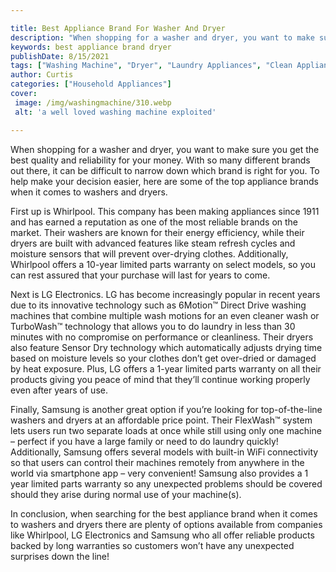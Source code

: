 ```yaml
---

title: Best Appliance Brand For Washer And Dryer
description: "When shopping for a washer and dryer, you want to make sure you get the best quality and reliability for your money. With so many ...learn more about it now"
keywords: best appliance brand dryer
publishDate: 8/15/2021
tags: ["Washing Machine", "Dryer", "Laundry Appliances", "Clean Appliance", "Appliance Brand", "Appliance Guide"]
author: Curtis
categories: ["Household Appliances"]
cover: 
 image: /img/washingmachine/310.webp
 alt: 'a well loved washing machine exploited'

---
```


When shopping for a washer and dryer, you want to make sure you get the best quality and reliability for your money. With so many different brands out there, it can be difficult to narrow down which brand is right for you. To help make your decision easier, here are some of the top appliance brands when it comes to washers and dryers. 

First up is Whirlpool. This company has been making appliances since 1911 and has earned a reputation as one of the most reliable brands on the market. Their washers are known for their energy efficiency, while their dryers are built with advanced features like steam refresh cycles and moisture sensors that will prevent over-drying clothes. Additionally, Whirlpool offers a 10-year limited parts warranty on select models, so you can rest assured that your purchase will last for years to come. 

Next is LG Electronics. LG has become increasingly popular in recent years due to its innovative technology such as 6Motion™ Direct Drive washing machines that combine multiple wash motions for an even cleaner wash or TurboWash™ technology that allows you to do laundry in less than 30 minutes with no compromise on performance or cleanliness. Their dryers also feature Sensor Dry technology which automatically adjusts drying time based on moisture levels so your clothes don’t get over-dried or damaged by heat exposure. Plus, LG offers a 1-year limited parts warranty on all their products giving you peace of mind that they’ll continue working properly even after years of use. 

Finally, Samsung is another great option if you’re looking for top-of-the-line washers and dryers at an affordable price point. Their FlexWash™ system lets users run two separate loads at once while still using only one machine – perfect if you have a large family or need to do laundry quickly! Additionally, Samsung offers several models with built-in WiFi connectivity so that users can control their machines remotely from anywhere in the world via smartphone app – very convenient! Samsung also provides a 1 year limited parts warranty so any unexpected problems should be covered should they arise during normal use of your machine(s). 

 In conclusion, when searching for the best appliance brand when it comes to washers and dryers there are plenty of options available from companies like Whirlpool, LG Electronics and Samsung who all offer reliable products backed by long warranties so customers won’t have any unexpected surprises down the line!
